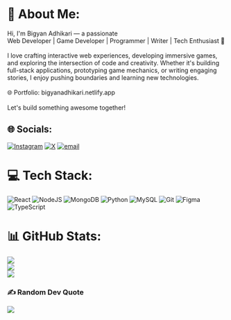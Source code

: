 # 💫 About Me:
Hi, I'm Bigyan Adhikari — a passionate<br>Web Developer | Game Developer | Programmer | Writer | Tech Enthusiast 🚀<br><br>I love crafting interactive web experiences, developing immersive games, and exploring the intersection of code and creativity. Whether it's building full-stack applications, prototyping game mechanics, or writing engaging stories, I enjoy pushing boundaries and learning new technologies.<br><br>🌐 Portfolio: bigyanadhikari.netlify.app<br><br>Let's build something awesome together!


## 🌐 Socials:
[![Instagram](https://img.shields.io/badge/Instagram-%23E4405F.svg?logo=Instagram&logoColor=white)](https://instagram.com/https://www.instagram.com/_adinotfound_/) [![X](https://img.shields.io/badge/X-black.svg?logo=X&logoColor=white)](https://x.com/https://x.com/Bigyanadk) [![email](https://img.shields.io/badge/Email-D14836?logo=gmail&logoColor=white)](mailto:bigyanadk07@gmail.com) 

# 💻 Tech Stack:
![React](https://img.shields.io/badge/react-%2320232a.svg?style=for-the-badge&logo=react&logoColor=%2361DAFB) ![NodeJS](https://img.shields.io/badge/node.js-6DA55F?style=for-the-badge&logo=node.js&logoColor=white) ![MongoDB](https://img.shields.io/badge/MongoDB-%234ea94b.svg?style=for-the-badge&logo=mongodb&logoColor=white) ![Python](https://img.shields.io/badge/python-3670A0?style=for-the-badge&logo=python&logoColor=ffdd54) ![MySQL](https://img.shields.io/badge/mysql-4479A1.svg?style=for-the-badge&logo=mysql&logoColor=white) ![Git](https://img.shields.io/badge/git-%23F05033.svg?style=for-the-badge&logo=git&logoColor=white) ![Figma](https://img.shields.io/badge/figma-%23F24E1E.svg?style=for-the-badge&logo=figma&logoColor=white) ![TypeScript](https://img.shields.io/badge/typescript-%23007ACC.svg?style=for-the-badge&logo=typescript&logoColor=white)
# 📊 GitHub Stats:
![](https://github-readme-stats.vercel.app/api?username=bigyanadk07&theme=dark&hide_border=true&include_all_commits=true&count_private=true)<br/>
![](https://nirzak-streak-stats.vercel.app/?user=bigyanadk07&theme=dark&hide_border=true)<br/>
![](https://github-readme-stats.vercel.app/api/top-langs/?username=bigyanadk07&theme=dark&hide_border=true&include_all_commits=true&count_private=true&layout=compact)

### ✍️ Random Dev Quote
![](https://quotes-github-readme.vercel.app/api?type=vetical&theme=dark)

<!-- Proudly created with GPRM ( https://gprm.itsvg.in ) -->
